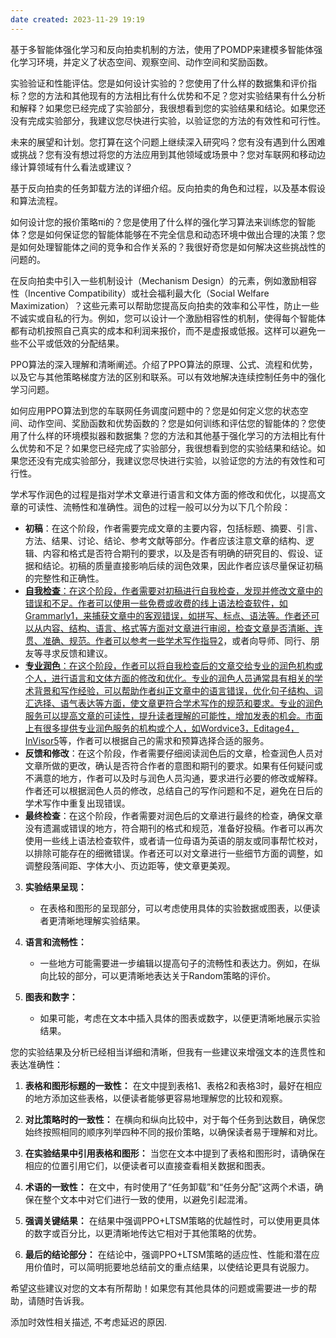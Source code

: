 ```yaml
---
date created: 2023-11-29 19:19
---
```


基于多智能体强化学习和反向拍卖机制的方法，使用了POMDP来建模多智能体强化学习环境，并定义了状态空间、观察空间、动作空间和奖励函数。

实验验证和性能评估。您是如何设计实验的？您使用了什么样的数据集和评价指标？您的方法和其他现有的方法相比有什么优势和不足？您对实验结果有什么分析和解释？如果您已经完成了实验部分，我很想看到您的实验结果和结论。如果您还没有完成实验部分，我建议您尽快进行实验，以验证您的方法的有效性和可行性。

未来的展望和计划。您打算在这个问题上继续深入研究吗？您有没有遇到什么困难或挑战？您有没有想过将您的方法应用到其他领域或场景中？您对车联网和移动边缘计算领域有什么看法或建议？

基于反向拍卖的任务卸载方法的详细介绍。反向拍卖的角色和过程，以及基本假设和算法流程。

如何设计您的报价策略πi​的？您是使用了什么样的强化学习算法来训练您的智能体？您是如何保证您的智能体能够在不完全信息和动态环境中做出合理的决策？您是如何处理智能体之间的竞争和合作关系的？我很好奇您是如何解决这些挑战性的问题的。

在反向拍卖中引入一些机制设计（Mechanism Design）的元素，例如激励相容性（Incentive Compatibility）或社会福利最大化（Social Welfare Maximization）？这些元素可以帮助您提高反向拍卖的效率和公平性，防止一些不诚实或自私的行为。例如，您可以设计一个激励相容性的机制，使得每个智能体都有动机按照自己真实的成本和利润来报价，而不是虚报或低报。这样可以避免一些不公平或低效的分配结果。

PPO算法的深入理解和清晰阐述。介绍了PPO算法的原理、公式、流程和优势，以及它与其他策略梯度方法的区别和联系。可以有效地解决连续控制任务中的强化学习问题。

如何应用PPO算法到您的车联网任务调度问题中的？您是如何定义您的状态空间、动作空间、奖励函数和优势函数的？您是如何训练和评估您的智能体的？您使用了什么样的环境模拟器和数据集？您的方法和其他基于强化学习的方法相比有什么优势和不足？如果您已经完成了实验部分，我很想看到您的实验结果和结论。如果您还没有完成实验部分，我建议您尽快进行实验，以验证您的方法的有效性和可行性。

学术写作润色的过程是指对学术文章进行语言和文体方面的修改和优化，以提高文章的可读性、流畅性和准确性。润色的过程一般可以分为以下几个阶段：

- **初稿**：在这个阶段，作者需要完成文章的主要内容，包括标题、摘要、引言、方法、结果、讨论、结论、参考文献等部分。作者应该注意文章的结构、逻辑、内容和格式是否符合期刊的要求，以及是否有明确的研究目的、假设、证据和结论。初稿的质量直接影响后续的润色效果，因此作者应该尽量保证初稿的完整性和正确性。
- [**自我检查**：在这个阶段，作者需要对初稿进行自我检查，发现并修改文章中的错误和不足。作者可以使用一些免费或收费的线上语法检查软件，如Grammarly](https://www.zhihu.com/question/559348256)[1](https://www.zhihu.com/question/559348256)[，来捕获文章中的客观错误，如拼写、标点、语法等。作者还可以从内容、结构、语言、格式等方面对文章进行审阅，检查文章是否清晰、连贯、准确、规范。作者可以参考一些学术写作指导](https://www.zhihu.com/question/599645102)[2](https://www.zhihu.com/question/599645102)，或者向导师、同行、朋友等寻求反馈和建议。
- [**专业润色**：在这个阶段，作者可以将自我检查后的文章交给专业的润色机构或个人，进行语言和文体方面的修改和优化。专业的润色人员通常具有相关的学术背景和写作经验，可以帮助作者纠正文章中的语言错误，优化句子结构、词汇选择、语气表达等方面，使文章更符合学术写作的规范和要求。专业的润色服务可以提高文章的可读性，提升读者理解的可能性，增加发表的机会。市面上有很多提供专业润色服务的机构或个人，如Wordvice](https://www.simpletense.com/blog/proofreading-tips/)[3](https://www.simpletense.com/blog/proofreading-tips/)[，Editage](https://www.zhihu.com/question/559348256)[4](https://www.editage.cn/sci-writing/2515/)[，InVisor](https://www.zhihu.com/question/559348256)[5](https://zhuanlan.zhihu.com/p/98648941)等，作者可以根据自己的需求和预算选择合适的服务。
- **反馈和修改**：在这个阶段，作者需要仔细阅读润色后的文章，检查润色人员对文章所做的更改，确认是否符合作者的意图和期刊的要求。如果有任何疑问或不满意的地方，作者可以及时与润色人员沟通，要求进行必要的修改或解释。作者还可以根据润色人员的修改，总结自己的写作问题和不足，避免在日后的学术写作中重复出现错误。
- **最终检查**：在这个阶段，作者需要对润色后的文章进行最终的检查，确保文章没有遗漏或错误的地方，符合期刊的格式和规范，准备好投稿。作者可以再次使用一些线上语法检查软件，或者请一位母语为英语的朋友或同事帮忙校对，以排除可能存在的细微错误。作者还可以对文章进行一些细节方面的调整，如调整段落间距、字体大小、页边距等，使文章更美观。



3. **实验结果呈现：**
   - 在表格和图形的呈现部分，可以考虑使用具体的实验数据或图表，以便读者更清晰地理解实验结果。

4. **语言和流畅性：**
   - 一些地方可能需要进一步编辑以提高句子的流畅性和表达力。例如，在纵向比较的部分，可以更清晰地表达关于Random策略的评价。

5. **图表和数字：**
   - 如果可能，考虑在文本中插入具体的图表或数字，以便更清晰地展示实验结果。

您的实验结果及分析已经相当详细和清晰，但我有一些建议来增强文本的连贯性和表达准确性：

1. **表格和图形标题的一致性：** 在文中提到表格1、表格2和表格3时，最好在相应的地方添加这些表格，以便读者能够更容易地理解您的比较和观察。

2. **对比策略时的一致性：** 在横向和纵向比较中，对于每个任务到达数目，确保您始终按照相同的顺序列举四种不同的报价策略，以确保读者易于理解和对比。

3. **在实验结果中引用表格和图形：** 当您在文本中提到了表格和图形时，请确保在相应的位置引用它们，以便读者可以直接查看相关数据和图表。

4. **术语的一致性：** 在文中，有时使用了“任务卸载”和“任务分配”这两个术语，确保在整个文本中对它们进行一致的使用，以避免引起混淆。

5. **强调关键结果：** 在结果中强调PPO+LTSM策略的优越性时，可以使用更具体的数字或百分比，以更清晰地传达它相对于其他策略的优势。

6. **最后的结论部分：** 在结论中，强调PPO+LTSM策略的适应性、性能和潜在应用价值时，可以简明扼要地总结前文的重点结果，以使结论更具有说服力。

希望这些建议对您的文本有所帮助！如果您有其他具体的问题或需要进一步的帮助，请随时告诉我。


添加时效性相关描述, 不考虑延迟的原因.
